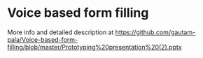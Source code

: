 # Voice based form filling


More info and detailed description at
https://github.com/gautam-pala/Voice-based-form-filling/blob/master/Prototyping%20presentation%20(2).pptx
